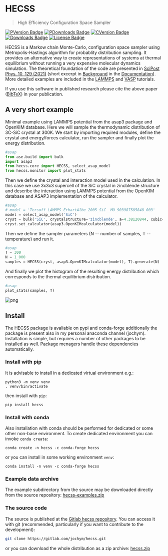 # HECSS
> High Efficiency Configuration Space Sampler


[![PVersion Badge](https://img.shields.io/pypi/v/hecss.svg)](https://pypi.org/project/hecss/)
[![PDownloads Badge](https://img.shields.io/pypi/dm/hecss.svg)](https://pypi.org/project/hecss/)
[![CVersion Badge](https://anaconda.org/conda-forge/hecss/badges/version.svg)](https://anaconda.org/conda-forge/hecss)
[![Downloads Badge](https://anaconda.org/conda-forge/hecss/badges/downloads.svg)](https://anaconda.org/conda-forge/hecss)
[![License Badge](https://anaconda.org/jochym/hecss/badges/license.svg)](https://anaconda.org/jochym/hecss)

HECSS is a Markow chain Monte-Carlo, configuration space sampler using Metropolis-Hastings algorithm for probablity distribution sampling. It provides an alternative way to create representations of systems at thermal equilibrium without running a very expensive molecular dynamics simulation. The theoretical foundation of the code are presented in [SciPost Phys. 10, 129 (2021)](https://scipost.org/SciPostPhys.10.6.129) (short excerpt in [Background](https://jochym.gitlab.io/hecss/Background) in the [Documentation](https://jochym.gitlab.io/hecss/)). More detailed examples are included in the [LAMMPS](https://jochym.gitlab.io/hecss/LAMMPS_Tutorial) and [VASP](https://jochym.gitlab.io/hecss/VASP_Tutorial) tutorials.

If you use this software in published research please cite the above paper ([BibTeX](https://gitlab.com/jochym/hecss/-/raw/master/scipost.bib)) in your publication.

## A very short example

Minimal example using LAMMPS potential from the asap3 package and OpenKIM database. Here we will sample the thermodynamic distribution of 3C-SiC crystal at 300K. We start by importing required modules, define the crystal and energy/forces calculator, run the sampler and finally plot the energy distribution. 

```python
#asap
from ase.build import bulk
import asap3
from hecss.core import HECSS, select_asap_model
from hecss.monitor import plot_stats
```

Then we define the crystal and interaction model used in the calculation. In this case we use 3x3x3 supercell of the SiC crystal in zincblende structure and describe the interaction using LAMMPS potential from the OpenKIM database and ASAP3 implementation of the calculator.

```python
#asap
# model = 'Tersoff_LAMMPS_ErhartAlbe_2005_SiC__MO_903987585848_003'
model = select_asap_model('SiC')
cryst = bulk('SiC', crystalstructure='zincblende', a=4.38120844, cubic=True).repeat((3,3,3))
cryst.set_calculator(asap3.OpenKIMcalculator(model))
```

Then we define the sampler parameters (N -- number of samples, T -- temperature) and run it.

```python
#asap
T = 300
N = 1_000
samples = HECSS(cryst, asap3.OpenKIMcalculator(model), T).generate(N)
```

And finally we plot the histogram of the resulting energy distribution which corresponds to the thermal equilibrium distribution.

```python
#asap
plot_stats(samples, T)
```


    
![png](docs/images/output_9_0.png)
    


## Install

The HECSS package is avaliable on pypi and conda-forge additionally the package is present also in my personal anaconda channel (jochym). Installation is simple, but requires a number of other packages to be installed as well. Package menagers handle these dependencies automatically. 

### Install with pip
It is advisable to install in a dedicated virtual environment e.g.:
```
python3 -m venv venv
. venv/bin/activate
```
then install with `pip`:
```
pip install hecss
```

### Install with conda
Also installation with conda should be performed for dedicated or some other non-base environment. To create dedicated environment you can invoke `conda create`:
```
conda create -n hecss -c conda-forge hecss
```
or you can install in some working environment `venv`:
```
conda install -n venv -c conda-forge hecss
```

### Example data archive

The example subdirectory from the source may be downloaded directly from the source repository: [hecss-examples.zip](https://gitlab.com/jochym/hecss/-/archive/master/hecss-master.zip?path=example) 

### The source code

The source is published at the [Gitlab hecss repository](https://gitlab.com/jochym/hecss). 
You can access it with git (recommended, particularly if you want to contribute to the development):
```bash
git clone https://gitlab.com/jochym/hecss.git
```
or you can download the whole distribution as a zip archive: [hecss.zip](https://gitlab.com/jochym/hecss/-/archive/master/hecss-master.zip)
